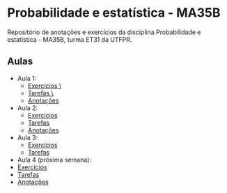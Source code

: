 # Probabilidade e estatística - MA35B
Repositório de anotações e exercícios da disciplina Probabilidade e estatística - MA35B, turma ET31 da UTFPR.

## Aulas 

- Aula 1: 
  - [Exercícios \\](https://github.com/Tashima42/probabilidade-e-estatistica-MA35B/tree/master/aula1/exercicios)
  - [Tarefas \\](https://github.com/Tashima42/probabilidade-e-estatistica-MA35B/tree/master/aula1/tarefas)
  - [Anotações](https://github.com/Tashima42/probabilidade-e-estatistica-MA35B/tree/master/aula1/anotacoes)
- Aula 2: 
  - [Exercícios](https://github.com/Tashima42/probabilidade-e-estatistica-MA35B/tree/master/aula2/exercicios)
  - [Tarefas](https://github.com/Tashima42/probabilidade-e-estatistica-MA35B/tree/master/aula2/tarefas)
  - [Anotações](https://github.com/Tashima42/probabilidade-e-estatistica-MA35B/tree/master/aula2/anotacoes)    
- Aula 3:
  - [Exercícios](https://github.com/Tashima42/probabilidade-e-estatistica-MA35B/tree/master/aula3/exercicios)
  - [Tarefas](https://github.com/Tashima42/probabilidade-e-estatistica-MA35B/tree/master/aula3/tarefas)
 - Aula 4 (próxima semana):
  - [Exercícios](https://github.com/Tashima42/probabilidade-e-estatistica-MA35B/tree/master/aula4/exercicios)
  - [Tarefas](https://github.com/Tashima42/probabilidade-e-estatistica-MA35B/tree/master/aula4/tarefas)
  - [Anotações](https://github.com/Tashima42/probabilidade-e-estatistica-MA35B/tree/master/aula4/anotacoes)